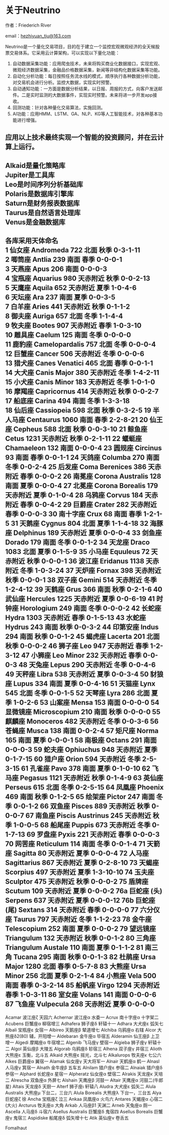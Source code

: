 # 关于Neutrino
作者：Friederich River

email：hezhiyuan_tju@163.com

Neutrino是一个量化交易项目，目的在于建立一个监控宏观微观经济的全天候股票交易体系。它采用云计算架构，可以实现以下量化功能：

1. 自动数据采集功能：应用爬虫技术，未来将购买商业化数据接口，实现宏观、微观经济数据采集，金融品价格数据采集，新闻等非结构化数据采集等功能。
2. 自动化分析功能：每日按照任务流水线的模式，顺序执行各种数据分析功能，对交易机会进行分析。监控大数据，实现实时预警。
3. 自动通知功能：一方面是数据分析结果，以日报、周报的方式，向客户发送邮件。二是实时监测的大数据事件，实现实时预警。未来将进一步开发app接收。
4. 回测功能：针对各种量化交易算法，实施回测。
5. AI功能：应用HMM、LSTM、GA、NLP、KG等人工智能技术，对各种基本功能进行增强。

应用以上技术最终实现一个智能的投资顾问，并在云计算上运行。
---
Alkaid是量化策略库  
Jupiter是工具库  
Leo是时间序列分析基础库  
Polaris是数据库引擎库  
Saturn是财务报表数据库  
Taurus是自然语言处理库  
Venus是金融数据库  
---
各库采用天体命名  
1 仙女座 Andromeda 722 北面 秋季 0-3-1-11  
2 唧筒座 Antlia 239 南面 春季 0-0-0-1  
3 天燕座 Apus 206 南面 0-0-0-3  
4 宝瓶座 Aquarius 980 天赤附近 秋季 0-0-2-13  
5 天鹰座 Aquila 652 天赤附近 夏季 1-0-4-6  
6 天坛座 Ara 237 南面 夏季 0-0-3-5  
7 白羊座 Aries 441 天赤附近 秋季 0-1-1-2  
8 御夫座 Auriga 657 北面 冬季 1-1-4-4  
9 牧夫座 Bootes 907 天赤附近 春季 1-0-3-10  
10 雕具座 Caelum 125 南面 冬季 0-0-0-0  
11 鹿豹座 Camelopardalis 757 北面 冬季 0-0-0-4  
12 巨蟹座 Cancer 506 天赤附近 冬季 0-0-0-6  
13 猎犬座 Canes Venatici 465 北面 春季 0-0-1-1  
14 大犬座 Canis Major 380 天赤附近 冬季 1-4-2-11  
15 小犬座 Canis Minor 183 天赤附近 冬季 1-0-1-0  
16 摩羯座 Capricornus 414 天赤附近 秋季 0-0-2-7  
17 船底座 Carina 494 南面 冬季 1-3-3-18  
18 仙后座 Cassiopeia 598 北面 秋季 0-3-2-5
19 半人马座 Centaurus 1060 南面 春季 2-2-8-21
20 仙王座 Cepheus 588 北面 秋季 0-0-3-10
21 鲸鱼座 Cetus 1231 天赤附近 秋季 0-2-1-11
22 蝘蜓座 Chamaeleon 132 南面 0-0-0-4
23 圆规座 Circinus 93 南面 春季 0-0-1-1
24 天鸽座 Columba 270 南面 冬季 0-0-2-4
25 后发座 Coma Berenices 386 天赤附近 春季 0-0-0-2
26 南冕座 Corona Australis 128 南面 夏季 0-0-0-4
27 北冕座 Corona Borealis 179 天赤附近 夏季 0-1-0-4
28 乌鸦座 Corvus 184 天赤附近 春季 0-0-4-2
29 巨爵座 Crater 282 天赤附近 春季 0-0-0-3
30 南十字座 Crux 68 南面 春季 1-2-1-5
31 天鹅座 Cygnus 804 北面 夏季 1-1-4-18
32 海豚座 Delphinus 189 天赤附近 夏季 0-0-0-4
33 剑鱼座 Dorado 179 南面 冬季 0-0-1-2
34 天龙座 Draco 1083 北面 夏季 0-1-5-9
35 小马座 Equuleus 72 天赤附近 秋季 0-0-0-1
36 波江座 Eridanus 1138 天赤附近 冬季 1-0-3-24
37 天炉座 Fornax 398 天赤附近 秋季 0-0-0-1
38 双子座 Gemini 514 天赤附近 冬季 1-2-4-12
39 天鹤座 Grus 366 南面 秋季 0-2-1-6
40 武仙座 Hercules 1225 天赤附近 夏季 0-0-6-19
41 时钟座 Horologium 249 南面 冬季 0-0-0-2
42 长蛇座 Hydra 1303 天赤附近 春季 0-1-5-13
43 水蛇座 Hydrus 243 南面 秋季 0-0-3-2
44 印第安座 Indus 294 南面 秋季 0-0-1-2
45 蝎虎座 Lacerta 201 北面 秋季 0-0-0-2
46 狮子座 Leo 947 天赤附近 春季 1-2-3-12
47 小狮座 Leo Minor 232 天赤附近 春季 0-0-0-3
48 天兔座 Lepus 290 天赤附近 冬季 0-0-4-6
49 天秤座 Libra 538 天赤附近 夏季 0-0-3-4
50 豺狼座 Lupus 334 南面 夏季 0-0-4-16
51 天猫座 Lynx 545 北面 冬季 0-0-1-5
52 天琴座 Lyra 286 北面 夏季 1-0-2-6
53 山案座 Mensa 153 南面 0-0-0-0
54 显微镜座 Microscopium 210 南面 秋季 0-0-0-0
55 麒麟座 Monoceros 482 天赤附近 冬季 0-0-3-6
56 苍蝇座 Musca 138 南面 0-0-2-4
57 矩尺座 Norma 165 南面 夏季 0-0-0-1
58 南极座 Octans 291 南面 0-0-0-3
59 蛇夫座 Ophiuchus 948 天赤附近 夏季 0-1-7-15
60 猎户座 Orion 594 天赤附近 冬季 2-5-3-15
61 孔雀座 Pavo 378 南面 夏季 0-1-0-10
62 飞马座 Pegasus 1121 天赤附近 秋季 0-1-4-9
63 英仙座 Perseus 615 北面 冬季 0-2-5-15
64 凤凰座 Phoenix 469 南面 秋季 0-1-2-5
65 绘架座 Pictor 247 南面 冬季 0-0-1-2
66 双鱼座 Pisces 889 天赤附近 秋季 0-0-0-7
67 南鱼座 Piscis Austrinus 245 天赤附近 秋季 1-0-0-5
68 船尾座 Puppis 673 天赤附近 冬季 0-1-7-13
69 罗盘座 Pyxis 221 天赤附近 春季 0-0-0-3
70 网罟座 Reticulum 114 南面 冬季 0-0-1-4
71 天箭座 Sagitta 80 天赤附近 夏季 0-0-0-4
72 人马座 Sagittarius 867 天赤附近 夏季 0-2-8-10
73 天蝎座 Scorpius 497 天赤附近 夏季 1-3-10-10
74 玉夫座 Sculptor 475 天赤附近 秋季 0-0-0-2
75 盾牌座 Scutum 109 天赤附近 夏季 0-0-0-2
76a 巨蛇座 (头) Serpens 637 天赤附近 夏季 0-0-0-12
76b 巨蛇座 (尾) Sextans 314 天赤附近 春季 0-0-0-0
77 六分仪座 Taurus 797 天赤附近 冬季 1-1-2-23
78 金牛座 Telescopium 252 南面 夏季 0-0-0-2
79 望远镜座 Triangulum 132 天赤附近 秋季 0-0-1-2
80 三角座 Triangulum Austale 110 南面 夏季 0-1-1-2
81 南三角 Tucana 295 南面 秋季 0-0-1-3
82 杜鹃座 Ursa Major 1280 北面 春季 0-5-7-8
83 大熊座 Ursa Minor 256 北面 夏季 0-2-1-4
84 小熊座 Vela 500 南面 春季 0-3-2-14
85 船帆座 Virgo 1294 天赤附近 春季 1-0-3-11
86 室女座 Volans 141 南面 0-0-0-6
87 飞鱼座 Vulpecula 268 天赤附近 夏季 0-0-0-0   
---



Acamar               波江座ζ       天园六 
Achernar             波江座α       水委一 
Acrux                南十字座α     十字架二 
Acubens              巨蟹座α       柳宿增三 
Adhafera             狮子座δ       轩辕十一 
Adhara               大犬座ε       弧矢七 
Albali               宝瓶座ε       女宿一 
Albireo              天鹅座β       辇道增七 
Alchiba              乌鸦座α       右辖 
Alcor                大熊座δ2(80)  辅，开阳增一 
Aldebaran            金牛座α       毕宿五 
Alderamin            仙王座β       上卫增一 
Algedi               摩羯座α       牛宿增二 
Algenib              飞马座γ       壁宿一 
Algieba              狮子座γ       轩辕十二 
Algol                英仙座β       大陵五 
Algorab              乌鸦座δ       轸宿三 
Alhena               双子座γ       井宿三 
Alioth               大熊座ε       玉衡，北斗五 
Alkaid               大熊座ε       摇光，北斗七 
Alkalurops           牧夫座κ       七公六 
Alkes                巨爵座α       翼宿一 
Alamak               仙女座γ       天大将军一 
Alnair               天鹤座α       鹤一 
Alnasl               人马座γ       箕宿一 
Alnath               金牛座β       五车五 
Alnilam              猎户座ε       参宿二 
Alnaiak              猎户座δ       参宿一 
Alphard              长蛇座α       星宿一 
Alpheratz            仙女座α       壁宿二 
Alrakis              天龙座κ       天培二 
Alrescha             双鱼座α       外屏七 
Alshain              天鹰座β       河鼓一 
Altair               天鹰座α       河鼓二(牛郎星) 
Altais               天龙座δ       天厨一 
Alterf               狮子座ι       轩辕八 
Aludra               大犬座ε       弧矢二 
Alula Australis      大熊座μ       下台二，三台六 
Alula Borealis       大熊座λ       下台一，三台五 
Alya                 巨蛇座ζ       徐 
Ancha                宝瓶座ζ       泣三 
Ankaa                凤凰座α       火鸟六 
Antares              天蝎座α       心宿二(大火) 
Arcturus             牧夫座α       大角 
Arkab                人马座β1      天渊二 
Arneb                天兔座α       厕一 
Ascella              人马座δ       斗宿六 
Asellus Australis    巨蟹座δ       鬼宿四 
Asellus Borealis     巨蟹座γ       鬼宿三 
Aspidiske            船尾座δ       弧矢增十七 
Atik                 英仙座ν       卷舌五 



Fomalhaut 